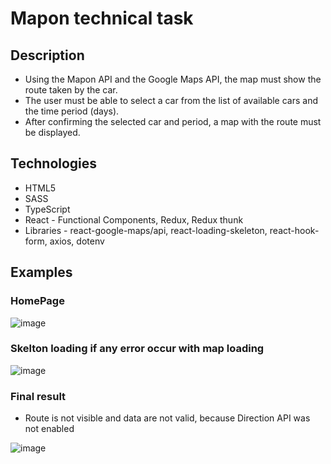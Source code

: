 # Mapon technical task

## Description
* Using the Mapon API and the Google Maps API, the map must show the route taken
by the car.
* The user must be able to select a car from the list of available cars and the time
period (days).
* After confirming the selected car and period, a map with the route must be
displayed.


## Technologies
* HTML5 
* SASS
* TypeScript
* React - Functional Components, Redux, Redux thunk
* Libraries -  react-google-maps/api, react-loading-skeleton, react-hook-form, axios, dotenv

## Examples
### HomePage
![image](https://user-images.githubusercontent.com/12977611/197500025-c2abad62-4ec1-4af4-b5b6-4048324e68a1.png)

### Skelton loading if any error occur with map loading
![image](https://user-images.githubusercontent.com/12977611/197500097-473c75b3-042e-4521-a7ab-e6f3bd738f6f.png)


### Final result
* Route is not visible and data are not valid, because Direction API was not enabled

![image](https://user-images.githubusercontent.com/12977611/197500369-7a92c66c-4de5-4b9b-ba62-1a53627bbea0.png)
